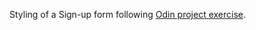 Styling of a Sign-up form following <a href="https://www.theodinproject.com/lessons/node-path-intermediate-html-and-css-sign-up-form" target="blank">Odin project exercise</a>.
